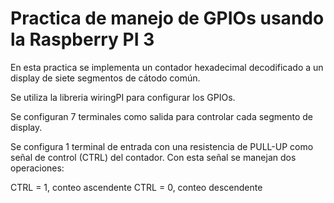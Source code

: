 # Practica de manejo de GPIOs usando la Raspberry PI 3

En esta practica se implementa un contador hexadecimal decodificado 
a un display de siete segmentos de cátodo común.

Se utiliza la libreria wiringPI para configurar los GPIOs.

Se configuran 7 terminales como salida para controlar cada segmento
de display.

Se configura 1 terminal de entrada con una resistencia de PULL-UP
como señal de control (CTRL) del contador. Con esta señal se manejan
dos operaciones:

CTRL = 1, conteo ascendente
CTRL = 0, conteo descendente


